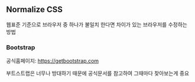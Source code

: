 ## Normalize CSS

웹표준 기준으로 브라우저 중 하나가 불일치 한다면 차이가 있는 브라우저를 수정하는 방법

### Bootstrap

공식홈페이지: https://getbootstrap.com

부트스트랩은 너무나 방대하기 때문에 공식문서를 참고하여 그때마다 찾아보는게 중요